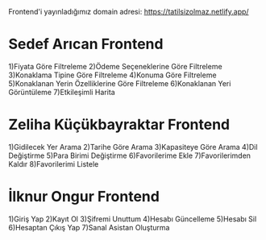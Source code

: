 Frontend'i yayınladığımız domain adresi: https://tatilsizolmaz.netlify.app/

# Sedef Arıcan Frontend

1)Fiyata Göre Filtreleme
2)Ödeme Seçeneklerine Göre Filtreleme
3)Konaklama Tipine Göre Filtreleme 
4)Konuma Göre Filtreleme
5)Konaklanan Yerin Özelliklerine Göre Filtreleme 
6)Konaklanan Yeri Görüntüleme 
7)Etkileşimli Harita 

# Zeliha Küçükbayraktar Frontend

1)Gidilecek Yer Arama 
2)Tarihe Göre Arama 
3)Kapasiteye Göre Arama 
4)Dil Değiştirme 
5)Para Birimi Değiştirme 
6)Favorilerime Ekle 
7)Favorilerimden Kaldır
8)Favorilerimi Listele

# İlknur Ongur Frontend

1)Giriş Yap 
2)Kayıt Ol 
3)Şifremi Unuttum 
4)Hesabı Güncelleme 
5)Hesabı Sil 
6)Hesaptan Çıkış Yap 
7)Sanal Asistan Oluşturma
